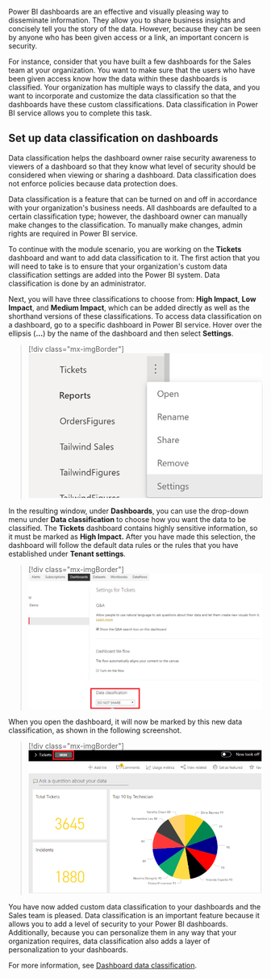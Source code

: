 Power BI dashboards are an effective and visually pleasing way to disseminate information. They allow you to share business insights and concisely tell you the story of the data. However, because they can be seen by anyone who has been given access or a link, an important concern is security.

For instance, consider that you have built a few dashboards for the Sales team at your organization. You want to make sure that the users who have been given access know how the data within these dashboards is classified. Your organization has multiple ways to classify the data, and you want to incorporate and customize the data classification so that the dashboards have these custom classifications. Data classification in Power BI service allows you to complete this task.

## Set up data classification on dashboards

Data classification helps the dashboard owner raise security awareness to viewers of a dashboard so that they know what level of security should be considered when viewing or sharing a dashboard. Data classification does not enforce policies because data protection does.

Data classification is a feature that can be turned on and off in accordance with your organization's business needs. All dashboards are defaulted to a certain classification type; however, the dashboard owner can manually make changes to the classification. To manually make changes, admin rights are required in Power BI service.

To continue with the module scenario, you are working on the **Tickets** dashboard and want to add data classification to it. The first action that you will need to take is to ensure that your organization's custom data classification settings are added into the Power BI system. Data classification is done by an administrator.

Next, you will have three classifications to choose from: **High Impact**, **Low Impact**, and **Medium Impact**, which can be added directly as well as the shorthand versions of these classifications. To access data classification on a dashboard, go to a specific dashboard in Power BI service. Hover over the ellipsis (**...**) by the name of the dashboard and then select **Settings**.

> [!div class="mx-imgBorder"]
> [![Data Classification Settings in Power BI service](../media/07-data-classification-settings-ss.png)](../media/07-data-classification-settings-ss.png#lightbox)

In the resulting window, under **Dashboards**, you can use the drop-down menu under **Data classification** to choose how you want the data to be classified. The **Tickets** dashboard contains highly sensitive information, so it must be marked as **High Impact.** After you have made this selection, the dashboard will follow the default data rules or the rules that you have established under **Tenant settings**.

> [!div class="mx-imgBorder"]
> [![Data Classification under Dashboard settings](../media/07-data-classification-dashboard-ss.png)](../media/07-data-classification-dashboard-ss.png#lightbox)

When you open the dashboard, it will now be marked by this new data classification, as shown in the following screenshot.

> [!div class="mx-imgBorder"]
> [![Data classification on a dashboard](../media/07-dashboard-tag-ss.png)](../media/07-dashboard-tag-ss.png#lightbox)

You have now added custom data classification to your dashboards and the Sales team is pleased. Data classification is an important feature because it allows you to add a level of security to your Power BI dashboards. Additionally, because you can personalize them in any way that your organization requires, data classification also adds a layer of personalization to your dashboards.

For more information, see [Dashboard data classification](/power-bi/create-reports/service-data-classification/?azure-portal=true).
